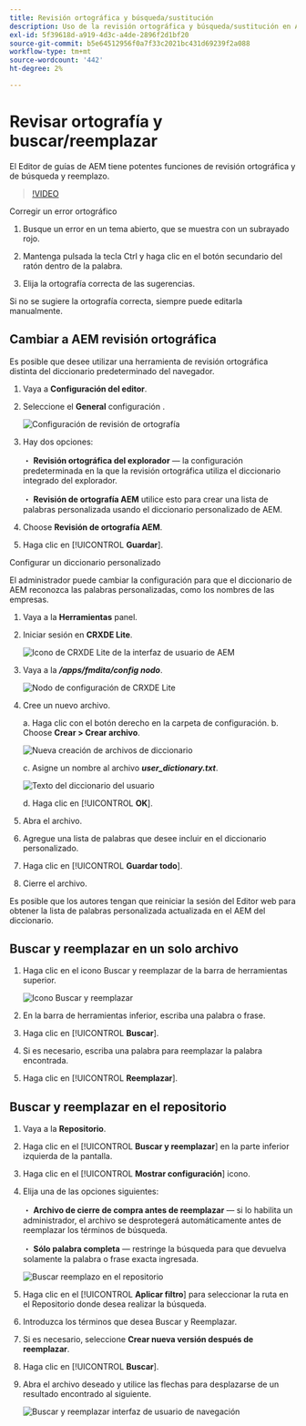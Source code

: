 ```yaml
---
title: Revisión ortográfica y búsqueda/sustitución
description: Uso de la revisión ortográfica y búsqueda/sustitución en AEM guías
exl-id: 5f39618d-a919-4d3c-a4de-2896f2d1bf20
source-git-commit: b5e64512956f0a7f33c2021bc431d69239f2a088
workflow-type: tm+mt
source-wordcount: '442'
ht-degree: 2%

---
```


# Revisar ortografía y buscar/reemplazar

El Editor de guías de AEM tiene potentes funciones de revisión ortográfica y de búsqueda y reemplazo.

>[!VIDEO](https://video.tv.adobe.com/v/342768)

Corregir un error ortográfico

1. Busque un error en un tema abierto, que se muestra con un subrayado rojo.

2. Mantenga pulsada la tecla Ctrl y haga clic en el botón secundario del ratón dentro de la palabra.

3. Elija la ortografía correcta de las sugerencias.

Si no se sugiere la ortografía correcta, siempre puede editarla manualmente.

## Cambiar a AEM revisión ortográfica

Es posible que desee utilizar una herramienta de revisión ortográfica distinta del diccionario predeterminado del navegador.

1. Vaya a **Configuración del editor**.

2. Seleccione el **General** configuración .

   ![Configuración de revisión de ortografía](images/lesson-11/configure-dictionary.png)

3. Hay dos opciones:

   ・ **Revisión ortográfica del explorador** — la configuración predeterminada en la que la revisión ortográfica utiliza el diccionario integrado del explorador.

   ・ **Revisión de ortografía AEM** utilice esto para crear una lista de palabras personalizada usando el diccionario personalizado de AEM.

4. Choose **Revisión de ortografía AEM**.

5. Haga clic en [!UICONTROL **Guardar**].

Configurar un diccionario personalizado

El administrador puede cambiar la configuración para que el diccionario de AEM reconozca las palabras personalizadas, como los nombres de las empresas.

1. Vaya a la **Herramientas** panel.

2. Iniciar sesión en **CRXDE Lite**.

   ![Icono de CRXDE Lite de la interfaz de usuario de AEM](images/lesson-11/crxde-lite.png)

3. Vaya a la **_/apps/fmdita/config nodo_**.

   ![Nodo de configuración de CRXDE Lite](images/lesson-11/config-node.png)


4. Cree un nuevo archivo.

   a. Haga clic con el botón derecho en la carpeta de configuración.
b. Choose **Crear > Crear archivo**.

   ![Nueva creación de archivos de diccionario](images/lesson-11/new-dictionary-file.png)


   c. Asigne un nombre al archivo _**user_dictionary.txt**_.

   ![Texto del diccionario del usuario](images/lesson-11/user-dictionary.png)


   d. Haga clic en [!UICONTROL **OK**].

5. Abra el archivo.

6. Agregue una lista de palabras que desee incluir en el diccionario personalizado.

7. Haga clic en [!UICONTROL **Guardar todo**].

8. Cierre el archivo.

Es posible que los autores tengan que reiniciar la sesión del Editor web para obtener la lista de palabras personalizada actualizada en el AEM del diccionario.

## Buscar y reemplazar en un solo archivo

1. Haga clic en el icono Buscar y reemplazar de la barra de herramientas superior.

   ![Icono Buscar y reemplazar](images/lesson-11/find-replace-icon.png)

2. En la barra de herramientas inferior, escriba una palabra o frase.

3. Haga clic en [!UICONTROL **Buscar**].

4. Si es necesario, escriba una palabra para reemplazar la palabra encontrada.

5. Haga clic en [!UICONTROL **Reemplazar**].

## Buscar y reemplazar en el repositorio

1. Vaya a la **Repositorio**.

2. Haga clic en el [!UICONTROL **Buscar y reemplazar**] en la parte inferior izquierda de la pantalla.

3. Haga clic en el [!UICONTROL **Mostrar configuración**] icono.

4. Elija una de las opciones siguientes:

   ・ **Archivo de cierre de compra antes de reemplazar** — si lo habilita un administrador, el archivo se desprotegerá automáticamente antes de reemplazar los términos de búsqueda.

   ・ **Sólo palabra completa** — restringe la búsqueda para que devuelva solamente la palabra o frase exacta ingresada.

   ![Buscar reemplazo en el repositorio](images/lesson-11/repository-find-replace.png)


5. Haga clic en el [!UICONTROL **Aplicar filtro**] para seleccionar la ruta en el Repositorio donde desea realizar la búsqueda.

6. Introduzca los términos que desea Buscar y Reemplazar.

7. Si es necesario, seleccione **Crear nueva versión después de reemplazar**.

8. Haga clic en [!UICONTROL **Buscar**].

9. Abra el archivo deseado y utilice las flechas para desplazarse de un resultado encontrado al siguiente.

   ![Buscar y reemplazar interfaz de usuario de navegación](images/lesson-11/find-replace-navigation.png)
